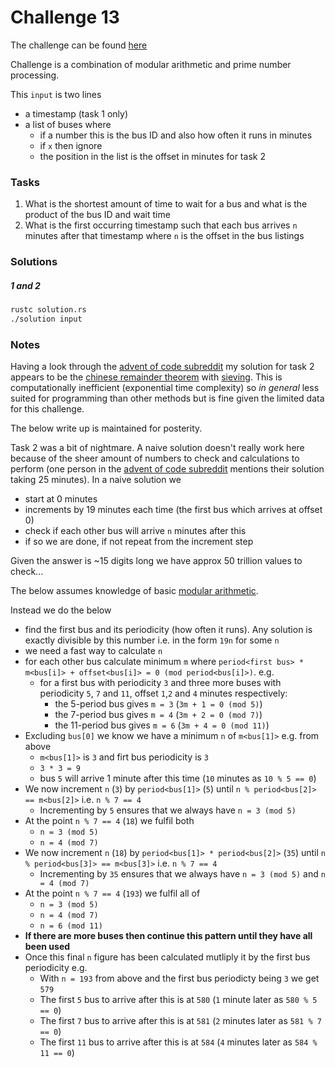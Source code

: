 # Challenge 13

The challenge can be found [here][1]

Challenge is a combination of modular arithmetic and prime number processing.

This `input` is two lines
- a timestamp (task 1 only)
- a list of buses where
    - if a number this is the bus ID and also how often it runs in minutes
    - if `x` then ignore
    - the position in the list is the offset in minutes for task 2

### Tasks

1. What is the shortest amount of time to wait for a bus and what is the product of the bus ID and wait time
2. What is the first occurring timestamp such that each bus arrives `n` minutes after that timestamp where `n`
is the offset in the bus listings

### Solutions

##### 1 and 2

```bash
rustc solution.rs
./solution input
```

### Notes

Having a look through the [advent of code subreddit][3] my solution for task 2 appears to be the
[chinese remainder theorem][4] with [sieving][5]. This is computationally inefficient (exponential time
complexity) so *in general* less suited for programming than other methods but is fine given the limited data
for this challenge.

The below write up is maintained for posterity.

Task 2 was a bit of nightmare. A naive solution doesn't really work here because of the sheer amount of numbers
to check and calculations to perform (one person in the [advent of code subreddit][3] mentions their solution
taking 25 minutes). In a naive solution we
- start at 0 minutes
- increments by 19 minutes each time (the first bus which arrives at offset 0)
- check if each other bus will arrive `n` minutes after this
- if so we are done, if not repeat from the increment step

Given the answer is ~15 digits long we have approx 50 trillion values to check...

The below assumes knowledge of basic [modular arithmetic][2].

Instead we do the below
- find the first bus and its periodicity (how often it runs). Any solution is exactly divisible by this number
i.e. in the form `19n` for some `n`
- we need a fast way to calculate `n`
- for each other bus calculate minimum `m` where `period<first bus> * m<bus[i]> + offset<bus[i]> = 0 (mod period<bus[i]>)`. e.g.
    - for a first bus with periodicity `3` and three more buses with periodicity `5`, `7` and `11`, offset `1`,`2` and `4` minutes respectively:
        - the 5-period bus gives `m = 3` (`3m + 1 = 0 (mod 5)`)
        - the 7-period bus gives `m = 4` (`3m + 2 = 0 (mod 7)`)
        - the 11-period bus gives `m = 6` (`3m + 4 = 0 (mod 11)`)
- Excluding `bus[0]` we know we have a minimum `n` of `m<bus[1]>` e.g. from above
    - `m<bus[1]>` is `3` and firt bus periodicity is `3`
    - `3 * 3 = 9`
    - bus `5` will arrive 1 minute after this time (`10` minutes as `10 % 5 == 0`)
- We now increment `n` (`3`) by `period<bus[1]>` (`5`) until `n % period<bus[2]> == m<bus[2]>` i.e. `n % 7 == 4`
    - Incrementing by `5` ensures that we always have `n = 3 (mod 5)`
- At the point `n % 7 == 4` (`18`) we fulfil both
    - `n = 3 (mod 5)`
    - `n = 4 (mod 7)`
- We now increment `n` (`18`) by `period<bus[1]> * period<bus[2]>` (`35`) until `n % period<bus[3]> == m<bus[3]>` i.e. `n % 7 == 4`
    - Incrementing by `35` ensures that we always have `n = 3 (mod 5)` and `n = 4 (mod 7)`
- At the point `n % 7 == 4` (`193`) we fulfil all of
    - `n = 3 (mod 5)`
    - `n = 4 (mod 7)`
    - `n = 6 (mod 11)`
- **If there are more buses then continue this pattern until they have all been used**
- Once this final `n` figure has been calculated mutliply it by the first bus periodicity e.g.
    - With `n = 193` from above and the first bus periodicty being `3` we get `579`
    - The first `5` bus to arrive after this is at `580` (`1` minute later as `580 % 5 == 0`)
    - The first `7` bus to arrive after this is at `581` (`2` minutes later as `581 % 7 == 0`)
    - The first `11` bus to arrive after this is at `584` (`4` minutes later as `584 % 11 == 0`)



[1]: <https://adventofcode.com/2020/day/13> "Advent of Code day 13 challenge"
[2]: <https://en.wikipedia.org/wiki/Modular_arithmetic> "Wikipedia: Modular Arithmetic"
[3]: <https://www.reddit.com/r/adventofcode/> "Advent of Code subreddit"
[4]: <https://en.wikipedia.org/wiki/Chinese_remainder_theorem> "Wikipedia: Chinese Remainder Theorem"
[5]: <https://en.wikipedia.org/wiki/Chinese_remainder_theorem#Search_by_sieving> "Wikipedia: Chinese Remainder Theorem - Sieving"
